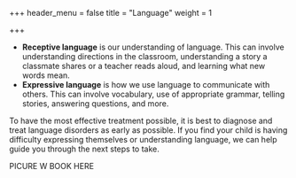 +++
header_menu = false
title = "Language"
weight = 1

+++
* **Receptive language** is our understanding of language. This can involve understanding directions in the classroom, understanding a story a classmate shares or a teacher reads aloud, and learning what new words mean.
* **Expressive language** is how we use language to communicate with others. This can involve vocabulary, use of appropriate grammar, telling stories, answering questions, and more.

To have the most effective treatment possible, it is best to diagnose and treat language disorders as early as possible. If you find your child is having difficulty expressing themselves or understanding language, we can help guide you through the next steps to take.

PICURE W BOOK HERE 